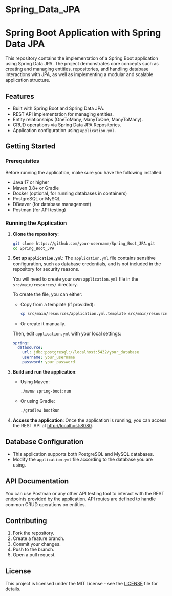 ﻿# Spring_Data_JPA
# Spring Boot Application with Spring Data JPA

This repository contains the implementation of a Spring Boot application using Spring Data JPA. The project demonstrates core concepts such as creating and managing entities, repositories, and handling database interactions with JPA, as well as implementing a modular and scalable application structure.

## Features

- Built with Spring Boot and Spring Data JPA.
- REST API implementation for managing entities.
- Entity relationships (OneToMany, ManyToOne, ManyToMany).
- CRUD operations via Spring Data JPA Repositories.
- Application configuration using `application.yml`.

## Getting Started

### Prerequisites

Before running the application, make sure you have the following installed:

- Java 17 or higher
- Maven 3.8+ or Gradle
- Docker (optional, for running databases in containers)
- PostgreSQL or MySQL
- DBeaver (for database management)
- Postman (for API testing)

### Running the Application

1. **Clone the repository**:
    ```bash
    git clone https://github.com/your-username/Spring_Boot_JPA.git
    cd Spring_Boot_JPA
    ```

2. **Set up `application.yml`**:
    The `application.yml` file contains sensitive configuration, such as database credentials, and is not included in the repository for security reasons.

    You will need to create your own `application.yml` file in the `src/main/resources/` directory.

    To create the file, you can either:
    - Copy from a template (if provided):
      ```bash
      cp src/main/resources/application.yml.template src/main/resources/application.yml
      ```
    - Or create it manually.

    Then, edit `application.yml` with your local settings:
    ```yaml
    spring:
      datasource:
        url: jdbc:postgresql://localhost:5432/your_database
        username: your_username
        password: your_password
    ```

3. **Build and run the application**:

    - Using Maven:
      ```bash
      ./mvnw spring-boot:run
      ```

    - Or using Gradle:
      ```bash
      ./gradlew bootRun
      ```

4. **Access the application**:
    Once the application is running, you can access the REST API at [http://localhost:8080](http://localhost:8080).

## Database Configuration

- This application supports both PostgreSQL and MySQL databases.
- Modify the `application.yml` file according to the database you are using.

## API Documentation

You can use Postman or any other API testing tool to interact with the REST endpoints provided by the application. API routes are defined to handle common CRUD operations on entities.

## Contributing

1. Fork the repository.
2. Create a feature branch.
3. Commit your changes.
4. Push to the branch.
5. Open a pull request.

## License

This project is licensed under the MIT License - see the [LICENSE](https://github.com/mnrx2020/Spring_Data_JPA/blob/main/LICENSE) file for details.
